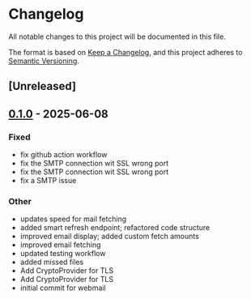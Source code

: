 # Changelog

All notable changes to this project will be documented in this file.

The format is based on [Keep a Changelog](https://keepachangelog.com/en/1.0.0/),
and this project adheres to [Semantic Versioning](https://semver.org/spec/v2.0.0.html).

## [Unreleased]

## [0.1.0](https://github.com/drobit/webmail/releases/tag/v0.1.0) - 2025-06-08

### Fixed

- fix github action workflow
- fix the SMTP connection wit SSL wrong port
- fix the SMTP connection wit SSL wrong port
- fix a SMTP issue

### Other

- updates speed for mail fetching
- added smart refresh endpoint; refactored code structure
- improved email display; added custom fetch amounts
- improved email fetching
- updated testing workflow
- added missed files
- Add CryptoProvider for TLS
- Add CryptoProvider for TLS
- initial commit for webmail
